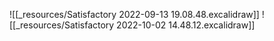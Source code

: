 ![[_resources/Satisfactory 2022-09-13 19.08.48.excalidraw]]
![[_resources/Satisfactory 2022-10-02 14.48.12.excalidraw]]